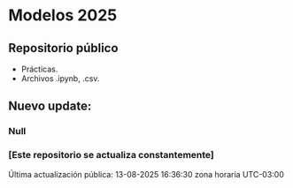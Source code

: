 # Modelos 2025

## Repositorio público

- Prácticas.
- Archivos .ipynb, .csv.


## Nuevo update:
### Null


### [Este repositorio se actualiza constantemente]

Última actualización pública: 13-08-2025 16:36:30 zona horaria UTC-03:00

